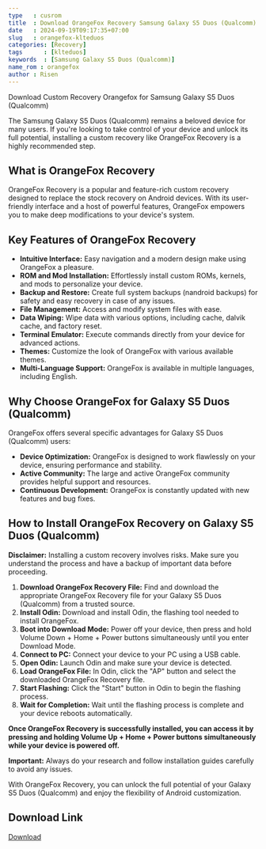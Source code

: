 ```yaml
---
type   : cusrom
title  : Download OrangeFox Recovery Samsung Galaxy S5 Duos (Qualcomm)
date   : 2024-09-19T09:17:35+07:00
slug   : orangefox-klteduos
categories: [Recovery]
tags      : [klteduos]
keywords  : [Samsung Galaxy S5 Duos (Qualcomm)]
name_rom : orangefox
author : Risen
---
```


Download Custom Recovery Orangefox for Samsung Galaxy S5 Duos (Qualcomm)

The Samsung Galaxy S5 Duos (Qualcomm) remains a beloved device for many users. If you're looking to take control of your device and unlock its full potential, installing a custom recovery like OrangeFox Recovery is a highly recommended step.

## What is OrangeFox Recovery

OrangeFox Recovery is a popular and feature-rich custom recovery designed to replace the stock recovery on Android devices. With its user-friendly interface and a host of powerful features, OrangeFox empowers you to make deep modifications to your device's system.

## Key Features of OrangeFox Recovery

* **Intuitive Interface:** Easy navigation and a modern design make using OrangeFox a pleasure.
* **ROM and Mod Installation:** Effortlessly install custom ROMs, kernels, and mods to personalize your device.
* **Backup and Restore:** Create full system backups (nandroid backups) for safety and easy recovery in case of any issues.
* **File Management:** Access and modify system files with ease.
* **Data Wiping:** Wipe data with various options, including cache, dalvik cache, and factory reset.
* **Terminal Emulator:** Execute commands directly from your device for advanced actions.
* **Themes:** Customize the look of OrangeFox with various available themes.
* **Multi-Language Support:** OrangeFox is available in multiple languages, including English.

## Why Choose OrangeFox for Galaxy S5 Duos (Qualcomm)

OrangeFox offers several specific advantages for Galaxy S5 Duos (Qualcomm) users:

* **Device Optimization:** OrangeFox is designed to work flawlessly on your device, ensuring performance and stability.
* **Active Community:** The large and active OrangeFox community provides helpful support and resources.
* **Continuous Development:** OrangeFox is constantly updated with new features and bug fixes.

## How to Install OrangeFox Recovery on Galaxy S5 Duos (Qualcomm)

**Disclaimer:** Installing a custom recovery involves risks. Make sure you understand the process and have a backup of important data before proceeding.

1. **Download OrangeFox Recovery File:** Find and download the appropriate OrangeFox Recovery file for your Galaxy S5 Duos (Qualcomm) from a trusted source.
2. **Install Odin:** Download and install Odin, the flashing tool needed to install OrangeFox.
3. **Boot into Download Mode:** Power off your device, then press and hold Volume Down + Home + Power buttons simultaneously until you enter Download Mode.
4. **Connect to PC:** Connect your device to your PC using a USB cable.
5. **Open Odin:** Launch Odin and make sure your device is detected.
6. **Load OrangeFox File:** In Odin, click the "AP" button and select the downloaded OrangeFox Recovery file.
7. **Start Flashing:** Click the "Start" button in Odin to begin the flashing process.
8. **Wait for Completion:** Wait until the flashing process is complete and your device reboots automatically.

**Once OrangeFox Recovery is successfully installed, you can access it by pressing and holding Volume Up + Home + Power buttons simultaneously while your device is powered off.**

**Important:** Always do your research and follow installation guides carefully to avoid any issues.

With OrangeFox Recovery, you can unlock the full potential of your Galaxy S5 Duos (Qualcomm) and enjoy the flexibility of Android customization. 



## Download Link
[Download](https://orangefox.download/device/klteduos)

